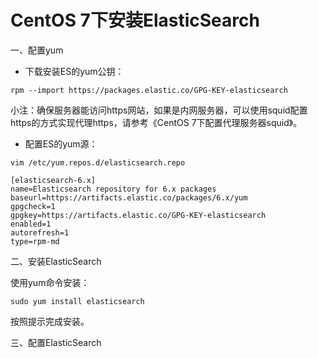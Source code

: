 # CentOS 7下安装ElasticSearch

一、配置yum

* 下载安装ES的yum公钥：

`rpm --import https://packages.elastic.co/GPG-KEY-elasticsearch`

小注：确保服务器能访问https网站，如果是内网服务器，可以使用squid配置https的方式实现代理https，请参考《CentOS 7下配置代理服务器squid》。

* 配置ES的yum源：

`vim /etc/yum.repos.d/elasticsearch.repo`

```
[elasticsearch-6.x]
name=Elasticsearch repository for 6.x packages
baseurl=https://artifacts.elastic.co/packages/6.x/yum
gpgcheck=1
gpgkey=https://artifacts.elastic.co/GPG-KEY-elasticsearch
enabled=1
autorefresh=1
type=rpm-md
```

二、安装ElasticSearch

使用yum命令安装：

`sudo yum install elasticsearch`

按照提示完成安装。

三、配置ElasticSearch

